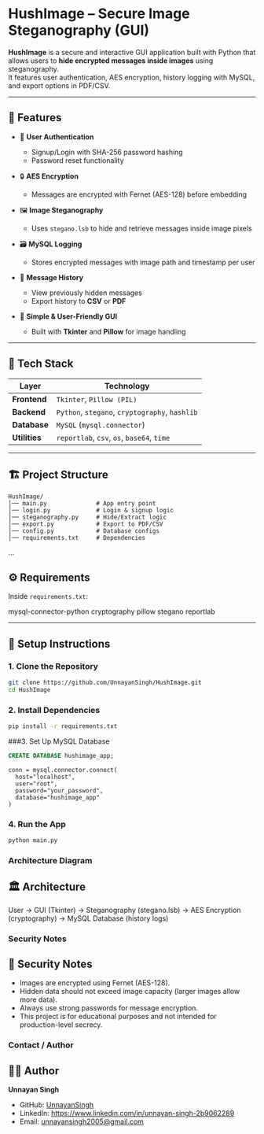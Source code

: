 # HushImage – Secure Image Steganography (GUI)

**HushImage** is a secure and interactive GUI application built with Python that allows users to **hide encrypted messages inside images** using steganography.  
It features user authentication, AES encryption, history logging with MySQL, and export options in PDF/CSV.

---

## 📌 Features

- 🔐 **User Authentication**
  - Signup/Login with SHA-256 password hashing  
  - Password reset functionality  

- 🔒 **AES Encryption**
  - Messages are encrypted with Fernet (AES-128) before embedding  

- 🖼 **Image Steganography**
  - Uses `stegano.lsb` to hide and retrieve messages inside image pixels  

- 🗃️ **MySQL Logging**
  - Stores encrypted messages with image path and timestamp per user  

- 📑 **Message History**
  - View previously hidden messages  
  - Export history to **CSV** or **PDF**  

- 🧠 **Simple & User-Friendly GUI**
  - Built with **Tkinter** and **Pillow** for image handling  

---

## 🧰 Tech Stack

| Layer         | Technology                                      |
|---------------|------------------------------------------------|
| **Frontend**  | `Tkinter`, `Pillow (PIL)`                       |
| **Backend**   | `Python`, `stegano`, `cryptography`, `hashlib` |
| **Database**  | `MySQL` (`mysql.connector`)                     |
| **Utilities** | `reportlab`, `csv`, `os`, `base64`, `time`      |

---

## 🏗️ Project Structure

```
HushImage/
│── main.py              # App entry point
│── login.py             # Login & signup logic
│── steganography.py     # Hide/Extract logic
│── export.py            # Export to PDF/CSV
│── config.py            # Database configs
│── requirements.txt     # Dependencies
```
...

## ⚙️ Requirements

Inside `requirements.txt`:

mysql-connector-python
cryptography
pillow
stegano
reportlab

---

## 🔧 Setup Instructions

### 1. Clone the Repository
```bash
git clone https://github.com/UnnayanSingh/HushImage.git
cd HushImage

```

### 2. Install Dependencies
```bash
pip install -r requirements.txt

```
###3. Set Up MySQL Database
```sql
CREATE DATABASE hushimage_app;

```

```**Update your MySQL credentials in config.py:
conn = mysql.connector.connect(
  host="localhost",
  user="root",
  password="your_password",
  database="hushimage_app"
)

```

### 4. Run the App
```bash
python main.py

```

### Architecture Diagram
## 🏛️ Architecture
User → GUI (Tkinter) → Steganography (stegano.lsb) → AES Encryption (cryptography) → MySQL Database (history logs)

### Security Notes
## 🔐 Security Notes
- Images are encrypted using Fernet (AES-128).  
- Hidden data should not exceed image capacity (larger images allow more data).  
- Always use strong passwords for message encryption.  
- This project is for educational purposes and not intended for production-level secrecy.
  
### Contact / Author
## 👨‍💻 Author
**Unnayan Singh**  
- GitHub: [UnnayanSingh](https://github.com/UnnayanSingh)  
- LinkedIn: https://www.linkedin.com/in/unnayan-singh-2b9062289  
- Email: unnayansingh2005@gmail.com  
